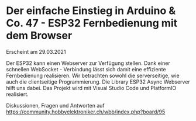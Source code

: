 # Der einfache Einstieg in Arduino & Co. 47 - ESP32 Fernbedienung mit dem Browser
 
Erscheint am 29.03.2021

Der ESP32 kann einen Webserver zur Verfügung stellen. Dank einer schnellen WebSocket - Verbindung lässt sich damit eine effiziente Fernbedienung realisieren.
Wir betrachten sowohl die serverseitige, wie auch die clientseitige Programmierung. Die Library ESP32 Async Webserver hilft uns dabei. Das Projekt wird mit Visual Studio Code und PlatformIO realisiert.


Diskussionen, Fragen und Antworten auf 
https://community.hobbyelektroniker.ch/wbb/index.php?board/95





